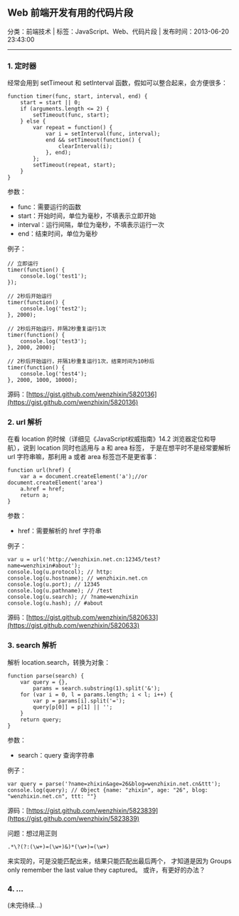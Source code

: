## Web 前端开发有用的代码片段

分类：前端技术 | 标签：JavaScript、Web、代码片段 | 发布时间：2013-06-20 23:43:00

___

### 1. 定时器

经常会用到 setTimeout 和 setInterval 函数，假如可以整合起来，会方便很多：

    function timer(func, start, interval, end) {
        start = start || 0;
        if (arguments.length <= 2) {
            setTimeout(func, start);
        } else {
            var repeat = function() {
                var i = setInterval(func, interval);
                end && setTimeout(function() {
                    clearInterval(i);
                }, end);
            };
            setTimeout(repeat, start);
        }
    }
    
参数：

* func：需要运行的函数
* start：开始时间，单位为毫秒，不填表示立即开始
* interval：运行间隔，单位为毫秒，不填表示运行一次
* end：结束时间，单位为毫秒

例子：

    // 立即运行
    timer(function() {
        console.log('test1');
    });
    
    // 2秒后开始运行
    timer(function() {
        console.log('test2');
    }, 2000);
    
    // 2秒后开始运行，并隔2秒重复运行1次
    timer(function() {
        console.log('test3');
    }, 2000, 2000);
    
    // 2秒后开始运行，并隔1秒重复运行1次，结束时间为10秒后
    timer(function() {
        console.log('test4');
    }, 2000, 1000, 10000);
    
源码：[https://gist.github.com/wenzhixin/5820136](https://gist.github.com/wenzhixin/5820136)

### 2. url 解析

在看 location 的时候（详细见《JavaScript权威指南》14.2 浏览器定位和导航），说到 location 同时也适用与 a 和 area 标签，
于是在想平时不是经常要解析 url 字符串嘛，那利用 a 或者 area 标签岂不是更省事：

    function url(href) {
        var a = document.createElement('a');//or document.createElement('area')
        a.href = href;
        return a;
    }
    
参数：

* href：需要解析的 href 字符串

例子：

    var u = url('http://wenzhixin.net.cn:12345/test?name=wenzhixin#about');
    console.log(u.protocol); // http:
    console.log(u.hostname); // wenzhixin.net.cn
    console.log(u.port); // 12345
    console.log(u.pathname); // /test
    console.log(u.search); // ?name=wenzhixin
    console.log(u.hash); // #about
    
源码：[https://gist.github.com/wenzhixin/5820633](https://gist.github.com/wenzhixin/5820633)

### 3. search 解析

解析 location.search，转换为对象：

    function parse(search) {
        var query = {}, 
            params = search.substring(1).split('&');
        for (var i = 0, l = params.length; i < l; i++) {
            var p = params[i].split('=');
            query[p[0]] = p[1] || '';
        }
        return query;
    }

参数：

* search：query 查询字符串

例子：

    var query = parse('?name=zhixin&age=26&blog=wenzhixin.net.cn&ttt');
    console.log(query); // Object {name: "zhixin", age: "26", blog: "wenzhixin.net.cn", ttt: ""}

源码：[https://gist.github.com/wenzhixin/5823839](https://gist.github.com/wenzhixin/5823839)

问题：想过用正则

	.*\?(?:(\w+)=(\w+)&)*(\w+)=(\w+)

来实现的，可是没能匹配出来，结果只能匹配出最后两个，
才知道是因为 Groups only remember the last value they captured。 或许，有更好的办法？

### 4. ...

(未完待续...)

